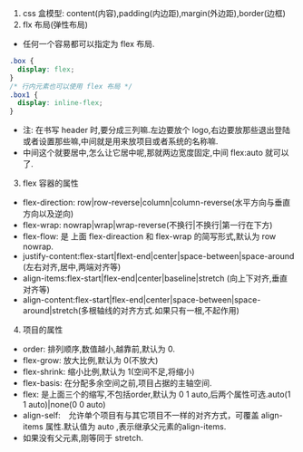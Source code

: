 1. css 盒模型: content(内容),padding(内边距),margin(外边距),border(边框)
2. flx 布局(弹性布局)

- 任何一个容易都可以指定为 flex 布局.

```css
.box {
  display: flex;
}
/* 行内元素也可以使用 flex 布局 */
.box1 {
  display: inline-flex;
}
```

- 注: 在书写 header 时,要分成三列嘛.左边要放个 logo,右边要放那些退出登陆或者设置那些嘛,中间就是用来放项目或者系统的名称嘛.
- 中间这个就要居中,怎么让它居中呢,那就两边宽度固定,中间 flex:auto 就可以了.

3. flex 容器的属性

- flex-direction: row|row-reverse|column|column-reverse(水平方向与垂直方向以及逆向)
- flex-wrap: nowrap|wrap|wrap-reverse(不换行|不换行|第一行在下方)
- flex-flow: 是 上面 flex-direaction 和 flex-wrap 的简写形式,默认为 row nowrap.
- justify-content:flex-start|flext-end|center|space-between|space-around (左右对齐,居中,两端对齐等)
- align-items:flex-start|flex-end|center|baseline|stretch (向上下对齐,垂直对齐等)
- align-content:flex-start|flex-end|center|space-between|space-around|stretch(多根轴线的对齐方式.如果只有一根,不起作用)

4. 项目的属性

- order: 排列顺序,数值越小,越靠前,默认为 0.
- flex-grow: 放大比例,默认为 0(不放大)
- flex-shrink: 缩小比例,默认为 1(空间不足,将缩小)
- flex-basis: 在分配多余空间之前,项目占据的主轴空间.
- flex:  是上面三个的缩写,不包括order,默认为 0 1 auto,后两个属性可选.auto(1 1 auto)|none(0 0 auto)
- align-self:　允许单个项目有与其它项目不一样的对齐方式，可覆盖 align-items 属性.默认值为 auto ,表示继承父元素的align-items.
- 如果没有父元素,刚等同于 stretch.